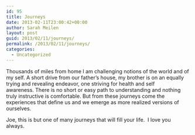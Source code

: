 ```yaml
---
id: 95
title: Journeys
date: 2013-02-11T23:00:42+00:00
author: Sarah Meilen
layout: post
guid: 2013/02/11/journeys/
permalink: /2013/02/11/journeys/
categories:
  - Uncategorized
---
```

Thousands of miles from home I am challenging notions of the world and of my self. A short drive from our father&#8217;s house, my brother is on an equally trying and revealing endeavor, one striving for health and self awareness.&nbsp;There is no short or easy path to understanding and nothing truly instructive is comfortable. But from these&nbsp;journeys&nbsp;come the experiences that define us and we emerge as more realized versions of ourselves.&nbsp;

Joe, this is but one of many journeys that will fill your life. &nbsp;I love you always.&nbsp;
